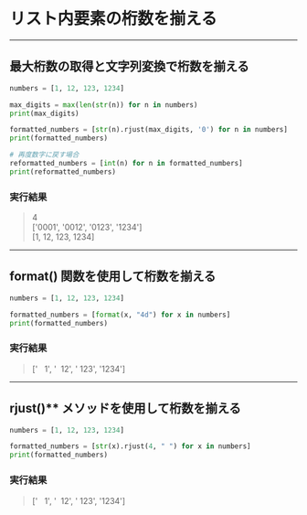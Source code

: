 # リスト内要素の桁数を揃える

---

## 最大桁数の取得と文字列変換で桁数を揃える

```python
numbers = [1, 12, 123, 1234]

max_digits = max(len(str(n)) for n in numbers)
print(max_digits)

formatted_numbers = [str(n).rjust(max_digits, '0') for n in numbers]
print(formatted_numbers)

# 再度数字に戻す場合
reformatted_numbers = [int(n) for n in formatted_numbers]
print(reformatted_numbers)
```

### 実行結果

> 4  
  ['0001', '0012', '0123', '1234']  
  [1, 12, 123, 1234]

---

## format() 関数を使用して桁数を揃える

```python
numbers = [1, 12, 123, 1234]

formatted_numbers = [format(x, "4d") for x in numbers]
print(formatted_numbers)
```

### 実行結果

> ['&nbsp;&nbsp;&nbsp;1', '&nbsp;&nbsp;12', '&nbsp;123', '1234']

---

## rjust()** メソッドを使用して桁数を揃える

```python
numbers = [1, 12, 123, 1234]

formatted_numbers = [str(x).rjust(4, " ") for x in numbers]
print(formatted_numbers)
```

### 実行結果

> ['&nbsp;&nbsp;&nbsp;1', '&nbsp;&nbsp;12', '&nbsp;123', '1234']
